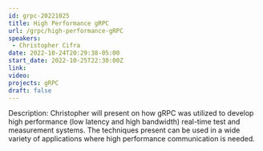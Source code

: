 ```yaml
---
id: grpc-20221025
title: High Performance gRPC
url: /grpc/high-performance-gRPC
speakers:
 - Christopher Cifra
date: 2022-10-24T20:29:38-05:00
start_date: 2022-10-25T22:30:00Z
link:  
video: 
projects: gRPC
draft: false
---
```


Description: Christopher will present on how gRPC was utilized to develop high performance (low latency and high bandwidth) real-time test and measurement systems.  The techniques present can be used in a wide variety of applications where high performance communication is needed.
